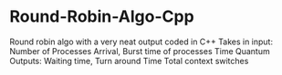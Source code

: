 # Round-Robin-Algo-Cpp
Round robin algo with a very neat output coded in C++
Takes in input:
Number of Processes
Arrival, Burst time of processes
Time Quantum
Outputs:
Waiting time, Turn around Time
Total context switches
